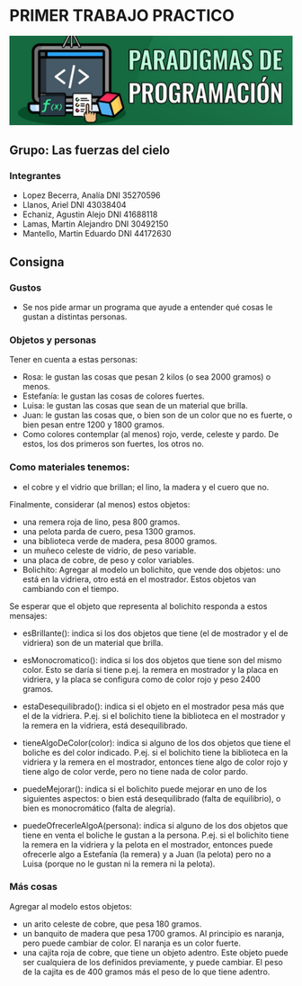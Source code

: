# PRIMER TRABAJO PRACTICO
![PARADIGMAS DE PROGRAMACION](./img/foto.jpg "PARADIGMAS DE PROGRAMACION")
## Grupo: Las fuerzas del cielo

### Integrantes
* Lopez Becerra, Analía DNI 35270596
* Llanos, Ariel DNI 43038404
* Echaniz, Agustin Alejo DNI 41688118
* Lamas, Martin Alejandro DNI 30492150
* Mantello, Martin Eduardo DNI 44172630


## Consigna

### Gustos
* Se nos pide armar un programa que ayude a entender qué cosas le gustan a distintas personas.

### Objetos y personas
Tener en cuenta a estas personas:

* Rosa: le gustan las cosas que pesan 2 kilos (o sea 2000 gramos) o menos.
* Estefanía: le gustan las cosas de colores fuertes.
* Luisa: le gustan las cosas que sean de un material que brilla.
* Juan: le gustan las cosas que, o bien son de un color que no es fuerte, o bien pesan entre 1200 y 1800 gramos.
* Como colores contemplar (al menos) rojo, verde, celeste y pardo. De estos, los dos primeros son fuertes, los otros no.

### Como materiales tenemos: 
* el cobre y el vidrio que brillan; el lino, la madera y el cuero que no.

Finalmente, considerar (al menos) estos objetos:

* una remera roja de lino, pesa 800 gramos.
* una pelota parda de cuero, pesa 1300 gramos.
* una biblioteca verde de madera, pesa 8000 gramos.
* un muñeco celeste de vidrio, de peso variable.
* una placa de cobre, de peso y color variables.
* Bolichito: Agregar al modelo un bolichito, que vende dos objetos: uno está en la vidriera, otro está en el mostrador. Estos objetos van cambiando con el tiempo.

Se esperar que el objeto que representa al bolichito responda a estos mensajes:

* esBrillante(): indica si los dos objetos que tiene (el de mostrador y el de vidriera) son de un material que brilla.

* esMonocromatico(): indica si los dos objetos que tiene son del mismo color.
Esto se daría si tiene p.ej. la remera en mostrador y la placa en vidriera, y la placa se configura como de color rojo y peso 2400 gramos.

* estaDesequilibrado(): indica si el objeto en el mostrador pesa más que el de la vidriera.
P.ej. si el bolichito tiene la biblioteca en el mostrador y la remera en la vidriera, está desequilibrado.

* tieneAlgoDeColor(color): indica si alguno de los dos objetos que tiene el boliche es del color indicado.
P.ej. si el bolichito tiene la biblioteca en la vidriera y la remera en el mostrador, entonces tiene algo de color rojo y tiene algo de color verde, pero no tiene nada de color pardo.

* puedeMejorar(): indica si el bolichito puede mejorar en uno de los siguientes aspectos: o bien está desequilibrado (falta de equilibrio), o bien es monocromático (falta de alegría).

* puedeOfrecerleAlgoA(persona): indica si alguno de los dos objetos que tiene en venta el boliche le gustan a la persona.
P.ej. si el bolichito tiene la remera en la vidriera y la pelota en el mostrador, entonces puede ofrecerle algo a Estefanía (la remera) y a Juan (la pelota) pero no a Luisa (porque no le gustan ni la remera ni la pelota).

### Más cosas
Agregar al modelo estos objetos:

* un arito celeste de cobre, que pesa 180 gramos.
* un banquito de madera que pesa 1700 gramos. Al principio es naranja, pero puede cambiar de color. El naranja es un color fuerte.
* una cajita roja de cobre, que tiene un objeto adentro. Este objeto puede ser cualquiera de los definidos previamente, y puede cambiar. El peso de la cajita es de 400 gramos más el peso de lo que tiene adentro.
